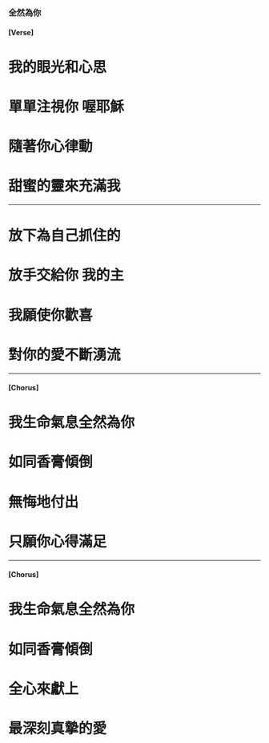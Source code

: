 ### 全然為你
#### [Verse]

# 我的眼光和心思 
# 單單注視你 喔耶穌
# 隨著你心律動 
# 甜蜜的靈來充滿我

--- 

# 放下為自己抓住的
# 放手交給你 我的主
# 我願使你歡喜 
# 對你的愛不斷湧流

--- 

#### [Chorus]
# 我生命氣息全然為你
# 如同香膏傾倒
# 無悔地付出
# 只願你心得滿足

--- 

#### [Chorus]
# 我生命氣息全然為你
# 如同香膏傾倒
# 全心來獻上 
# 最深刻真摯的愛